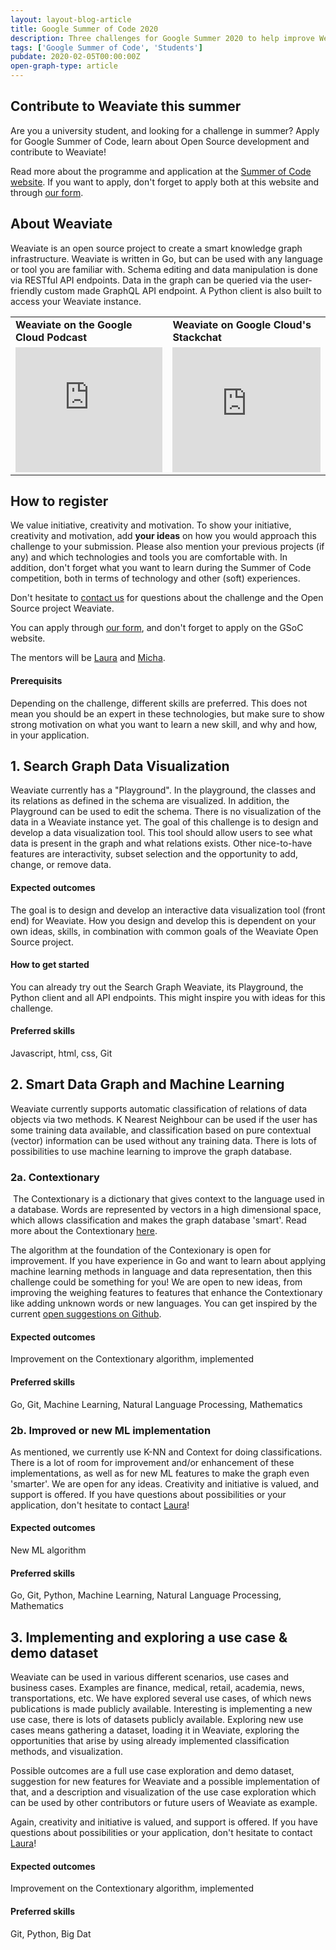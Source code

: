 ```yaml
---
layout: layout-blog-article
title: Google Summer of Code 2020
description: Three challenges for Google Summer 2020 to help improve Weaviate open source!
tags: ['Google Summer of Code', 'Students']
pubdate: 2020-02-05T00:00:00Z
open-graph-type: article
---
```


## Contribute to Weaviate this summer

Are you a university student, and looking for a challenge in summer? Apply for Google Summer of Code, learn about Open Source development and contribute to Weaviate!

Read more about the programme and application at the [Summer of Code website](https://summerofcode.withgoogle.com/). If you want to apply, don't forget to apply both at this website and through [our form](https://forms.gle/mR3ZWi5nZnbxovCK8).
​
## About Weaviate

Weaviate is an open source project to create a smart knowledge graph infrastructure. Weaviate is written in Go, but can be used with any language or tool you are familiar with. Schema editing and data manipulation is done via RESTful API endpoints. Data in the graph can be queried via the user-friendly custom made GraphQL API endpoint. A Python client is also built to access your Weaviate instance. 

<table>
    <tr>
        <td><b>Weaviate on the Google Cloud Podcast</b></td>
        <td><b>Weaviate on Google Cloud's Stackchat</b></td>
    </tr>
    <tr>
        <td><iframe width="100%" height="200" src="https://www.youtube.com/embed/6bLGQRZpwMA" frameborder="0" allow="accelerometer; autoplay; encrypted-media; gyroscope; picture-in-picture" allowfullscreen></iframe></td>
        <td><iframe width="100%" height="200" src="https://www.youtube.com/embed/SOUtWj2szOM" frameborder="0" allow="accelerometer; autoplay; encrypted-media; gyroscope; picture-in-picture" allowfullscreen></iframe></td>
    </tr>
</table>

## How to register

We value initiative, creativity and motivation. To show your initiative, creativity and motivation, add **your ideas** on how you would approach this challenge to your submission. Please also mention your previous projects (if any) and which technologies and tools you are comfortable with. In addition, don't forget what you want to learn during the Summer of Code competition, both in terms of technology and other (soft) experiences.

Don't hesitate to [contact us](mailto:laura@semi.technology) for questions about the challenge and the Open Source project Weaviate.

You can apply through [our form](https://forms.gle/mR3ZWi5nZnbxovCK8), and don't forget to apply on the GSoC website.

The mentors will be [Laura](https://www.semi.technology/about/) and [Micha](https://www.semi.technology/about/).

#### Prerequisits

Depending on the challenge, different skills are preferred. This does not mean you should be an expert in these technologies, but make sure to show strong motivation on what you want to learn a new skill, and why and how, in your application.

## 1. Search Graph Data Visualization

Weaviate currently has a "Playground". In the playground, the classes and its relations as defined in the schema are visualized. In addition, the Playground can be used to edit the schema. There is no visualization of the data in a Weaviate instance yet. The goal of this challenge is to design and develop a data visualization tool. This tool should allow users to see what data is present in the graph and what relations exists. Other nice-to-have features are interactivity, subset selection and the opportunity to add, change, or remove data.
​
#### Expected outcomes

The goal is to design and develop an interactive data visualization tool (front end) for Weaviate. How you design and develop this is dependent on your own ideas, skills, in combination with common goals of the Weaviate Open Source project.
​
#### How to get started

You can already try out the Search Graph Weaviate, its Playground, the Python client and all API endpoints. This might inspire you with ideas for this challenge.

#### Preferred skills

Javascript, html, css, Git

## 2. Smart Data Graph and Machine Learning

Weaviate currently supports automatic classification of relations of data objects via two methods. K Nearest Neighbour can be used if the user has some training data available, and classification based on pure contextual (vector) information can be used without any training data. There is lots of possibilities to use machine learning to improve the graph database.
​
### 2a. Contextionary
​
The Contextionary is a dictionary that gives context to the language used in a database. Words are represented by vectors in a high dimensional space, which allows classification and makes the graph database 'smart'. Read more about the Contextionary [here](https://www.semi.technology/documentation/weaviate/current/about/philosophy.html#about-the-contextionary).

The algorithm at the foundation of the Contexionary is open for improvement. If you have experience in Go and want to learn about applying machine learning methods in language and data representation, then this challenge could be something for you! We are open to new ideas, from improving the weighing features to features that enhance the Contextionary like adding unknown words or new languages. You can get inspired by the current [open suggestions on Github](https://github.com/semi-technologies/weaviate/labels/Contextionary).

#### Expected outcomes

Improvement on the Contextionary algorithm, implemented 

#### Preferred skills

Go, Git, Machine Learning, Natural Language Processing, Mathematics
​
### 2b. Improved or new ML implementation

As mentioned, we currently use K-NN and Context for doing classifications. There is a lot of room for improvement and/or enhancement of these implementations, as well as for new ML features to make the graph even 'smarter'. We are open for any ideas. Creativity and initiative is valued, and support is offered. If you have questions about possibilities or your application, don't hesitate to contact [Laura](mailto:laura@semi.technology)!
​
#### Expected outcomes

New ML algorithm 

#### Preferred skills

Go, Git, Python, Machine Learning, Natural Language Processing, Mathematics
​
## 3. Implementing and exploring a use case & demo dataset

Weaviate can be used in various different scenarios, use cases and business cases. Examples are finance, medical, retail, academia, news, transportations, etc. We have explored several use cases, of which news publications is made publicly available. Interesting is implementing a new use case, there is lots of datasets publicly available. Exploring new use cases means gathering a dataset, loading it in Weaviate, exploring the opportunities that arise by using already implemented classification methods, and visualization.

Possible outcomes are a full use case exploration and demo dataset, suggestion for new features for Weaviate and a possible implementation of that, and a description and visualization of the use case exploration which can be used by other contributors or future users of Weaviate as example.

Again, creativity and initiative is valued, and support is offered. If you have questions about possibilities or your application, don't hesitate to contact [Laura](mailto:laura@semi.technology)!

#### Expected outcomes

Improvement on the Contextionary algorithm, implemented 

#### Preferred skills

Git, Python, Big Dat
